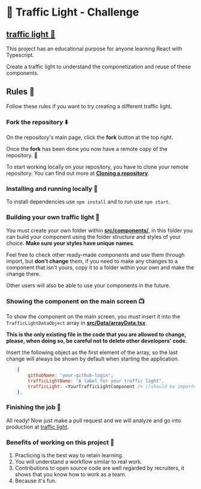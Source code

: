 # :vertical_traffic_light: Traffic Light - Challenge

## [traffic light :traffic_light:](https://trafic-lights-snowy.vercel.app/)

This project has an educational purpose for anyone learning React with Typescript.

Create a traffic light to understand the componetization and reuse of these components.

## Rules :page_with_curl:

Follow these rules if you want to try creating a different traffic light.

### Fork the repository :arrow_down:

On the repository's main page, click the **fork** button at the top right.

Once the **fork** has been done you now have a remote copy of the repository. :partying_face:

To start working locally on your repository, you have to clone your remote repository. You can find out more at [**Cloning a repository**](https://docs.github.com/en/repositories/creating-and-managing-repositories/cloning-a-repository).

### Installing and running locally :runner:

To install dependencies use `npm install` and to run use `npm start`.

### Building your own traffic light :hammer:

You must create your own folder within [**src/components/**](src/components), in this folder you can build your component using the folder structure and styles of your choice. **Make sure your styles have unique names**.

Feel free to check other ready-made components and use them through import, but **don't change** them, if you need to make any changes to a component that isn't yours, copy it to a folder within your own and make the change there.

Other users will also be able to use your components in the future.

### Showing the component on the main screen :tv:

To show the component on the main screen, you must insert it into the `TrafficLightDataObject` array in [**src/Data/arrayData.tsx**](src/Data/arrayData.tsx).

**This is the only existing file in the code that you are allowed to change, please, when doing so, be careful not to delete other developers' code.**

Insert the following object as the first element of the array, so the last change will always be shown by default when starting the application.

```js
    {
        githubName: "your-github-login",
        trafficLightName: "A label for your traffic light",
        trafficLight: <YourTrafficLightComponent /> //should be imported,
    },

```

### Finishing the job :checkered_flag:

All ready! Now just make a pull request and we will analyze and go into production at [traffic light](https://trafic-lights-snowy.vercel.app/).

### Benefits of working on this project :rocket:

1. Practicing is the best way to retain learning.
2. You will understand a workflow similar to real work.
3. Contributions to open source code are well regarded by recruiters, it shows that you know how to work as a team.
4. Because it's fun.
